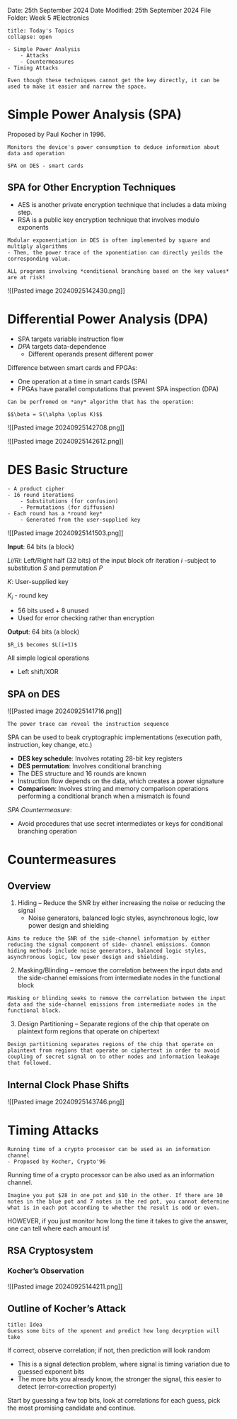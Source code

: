 Date: 25th September 2024
Date Modified: 25th September 2024
File Folder: Week 5
#Electronics

```ad-abstract
title: Today's Topics
collapse: open

- Simple Power Analysis
	- Attacks
	- Countermeasures
- Timing Attacks

```

```ad-important
Even though these techniques cannot get the key directly, it can be used to make it easier and narrow the space.
```

# Simple Power Analysis (SPA)

Proposed by Paul Kocher in 1996.

```ad-summary
Monitors the device's power consumption to deduce information about data and operation
```

```ad-example
SPA on DES - smart cards
```

## SPA for Other Encryption Techniques

- AES is another private encryption technique that includes a data mixing step.
- RSA is a public key encryption technique that involves modulo exponents

```ad-example
Modular exponentiation in DES is often implemented by square and multiply algorithms
- Then, the power trace of the xponentiation can directly yeilds the corresponding value.
```

```ad-warning
ALL programs involving *conditional branching based on the key values* are at risk!
```

![[Pasted image 20240925142430.png]]

# Differential Power Analysis (DPA)

- SPA targets variable instruction flow
- *DPA* targets data-dependence
	- Different operands present different power

Difference between smart cards and FPGAs:
- One operation at a time in smart cards (SPA)
- FPGAs have parallel computations that prevent SPA inspection (DPA)

```ad-important
Can be perfromed on *any* algorithm that has the operation:

$$\beta = S(\alpha \oplus K)$$
```

![[Pasted image 20240925142708.png]]

![[Pasted image 20240925142612.png]]
# DES Basic Structure

```ad-summary
- A product cipher
- 16 round iterations
	- Substitutions (for confusion)
	- Permutations (for diffusion)
- Each round has a *round key*
	- Generated from the user-supplied key
```

![[Pasted image 20240925141503.png]]

**Input**: 64 bits (a block)

*Li/Ri*: Left/Right half (32 bits) of the input block ofr iteration $i$ -subject to substitution $S$ and permutation $P$

$K$: User-supplied key

$K_i$ - round key
- 56 bits used + 8 unused
- Used for error checking rather than encryption

**Output**: 64 bits (a block)

```ad-note
$R_i$ becomes $L(i+1)$
```

All simple logical operations
- Left shift/XOR

## SPA on DES
![[Pasted image 20240925141716.png]]

```ad-important
The power trace can reveal the instruction sequence
```

SPA can be used to beak cryptographic implementations (execution path, instruction, key change, etc.)
- **DES key schedule**: Involves rotating 28-bit key registers
- **DES permutation**: Involves conditional branching
- The DES structure and 16 rounds are known
- Instruction flow depends on the data, which creates a power signature
- **Comparison**: Involves string and memory comparison operations performing a conditional branch when a mismatch is found

*SPA Countermeasure*:
- Avoid procedures that use secret intermediates or keys for conditional branching operation

# Countermeasures

## Overview

1. Hiding – Reduce the SNR by either increasing the noise or reducing the signal
	- Noise generators, balanced logic styles, asynchronous logic, low power design and shielding

```ad-note
Aims to reduce the SNR of the side-channel information by either reducing the signal component of side- channel emissions. Common hiding methods include noise generators, balanced logic styles, asynchronous logic, low power design and shielding.
```

2. Masking/Blinding – remove the correlation between the input data and the side-channel emissions from intermediate nodes in the functional block

```ad-note
Masking or blinding seeks to remove the correlation between the input data and the side-channel emissions from intermediate nodes in the functional block.
```

3. Design Partitioning – Separate regions of the chip that operate on plaintext form regions that operate on chipertext

```ad-note
Design partitioning separates regions of the chip that operate on plaintext from regions that operate on ciphertext in order to avoid coupling of secret signal on to other nodes and information leakage that followed.
```

## Internal Clock Phase Shifts

![[Pasted image 20240925143746.png]]

# Timing Attacks

```ad-summary
Running time of a crypto processor can be used as an information channel
- Proposed by Kocher, Crypto'96
```

Running time of a crypto processor can be also used as an information channel.

```ad-example
Imagine you put $28 in one pot and $10 in the other. If there are 10 notes in the blue pot and 7 notes in the red pot, you cannot determine what is in each pot according to whether the result is odd or even.
```

HOWEVER, if you just monitor how long the time it takes to give the answer, one can tell where each amount is!


## RSA Cryptosystem

### Kocher’s Observation

![[Pasted image 20240925144211.png]]

## Outline of Kocher’s Attack

```ad-summary
title: Idea
Guess some bits of the xponent and predict how long decyrption will take
```

If correct, observe correlation; if not, then prediction will look random
- This is a signal detection problem, where signal is timing variation due to guessed exponent bits
- The more bits you already know, the stronger the signal, this easier to detect (error-correction property)

Start by guessing a few top bits, look at correlations for each guess, pick the most promising candidate and continue.





